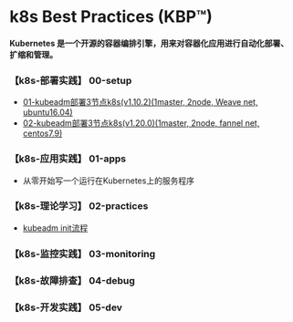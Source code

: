 # k8s Best Practices (KBP™)

**Kubernetes 是一个开源的容器编排引擎，用来对容器化应用进行自动化部署、 扩缩和管理。**

### 【k8s-部署实践】 00-setup
   - [01-kubeadm部署3节点k8s(v1.10.2)(1master, 2node, Weave net, ubuntu16.04)](00-setup/00_kubeadm_部署k8s(1.10.2)三节点集群_on(ubuntu16.04).md)
   - [02-kubeadm部署3节点k8s(v1.20.0)(1master, 2node, fannel net, centos7.9)](00-setup/01_kubeadm_部署k8s(1.20.0)三节点集群_on(centos7.9).md)

### 【k8s-应用实践】 01-apps
   - 从零开始写一个运行在Kubernetes上的服务程序

### 【k8s-理论学习】 02-practices
   - [kubeadm init流程](02-practices/00_kubeadm_init.md)

### 【k8s-监控实践】 03-monitoring

### 【k8s-故障排查】 04-debug 


### 【k8s-开发实践】 05-dev